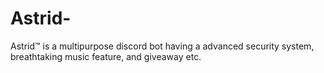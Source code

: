 # Astrid-
Astrid™ is a multipurpose discord bot having a advanced security system, breathtaking music feature, and giveaway etc. 
